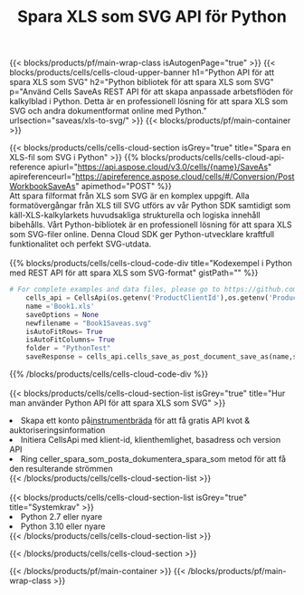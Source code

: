 ﻿---
title:  Spara XLS som SVG API för Python
description: " Cloud API:er och SDK:er för Microsoft Excel & OpenOffice Calc. Konvertera kalkylark till fil i annat format."
url: /sv/python/saveas/xls-to-svg/
---
{{< blocks/products/pf/main-wrap-class isAutogenPage="true" >}}
{{< blocks/products/cells/cells-cloud-upper-banner h1="Python API för att spara XLS som SVG" h2="Python bibliotek för att spara XLS som SVG" p="Använd Cells SaveAs REST API för att skapa anpassade arbetsflöden för kalkylblad i Python. Detta är en professionell lösning för att spara XLS som SVG och andra dokumentformat online med Python." urlsection="saveas/xls-to-svg/" >}}
{{< blocks/products/pf/main-container >}}

{{< blocks/products/cells/cells-cloud-section isGrey="true" title="Spara en XLS-fil som SVG i Python" >}}
{{% blocks/products/cells/cells-cloud-api-reference apiurl="https://api.aspose.cloud/v3.0/cells/{name}/SaveAs" apireferenceurl="https://apireference.aspose.cloud/cells/#/Conversion/PostWorkbookSaveAs" apimethod="POST" %}}
<br/>
Att spara filformat från XLS som SVG är en komplex uppgift. Alla formatövergångar från XLS till SVG utförs av vår Python SDK samtidigt som käll-XLS-kalkylarkets huvudsakliga strukturella och logiska innehåll bibehålls. Vårt Python-bibliotek är en professionell lösning för att spara XLS som SVG-filer online. Denna Cloud SDK ger Python-utvecklare kraftfull funktionalitet och perfekt SVG-utdata.
<br/>
<br/>
{{% blocks/products/cells/cells-cloud-code-div title="Kodexempel i Python med REST API för att spara XLS som SVG-format" gistPath="" %}}
  
```python
# For complete examples and data files, please go to https://github.com/aspose-cells-cloud/aspose-cells-cloud-python/
    cells_api = CellsApi(os.getenv('ProductClientId'),os.getenv('ProductClientSecret'))
    name ='Book1.xls'    
    saveOptions = None
    newfilename = "Book1Saveas.svg"
    isAutoFitRows= True
    isAutoFitColumns= True
    folder = "PythonTest"
    saveResponse = cells_api.cells_save_as_post_document_save_as(name,save_options=saveOptions, newfilename=(folder +'/' + newfilename),folder=folder)
```
  
{{% /blocks/products/cells/cells-cloud-code-div %}}
<br/>
<br/>
{{< blocks/products/cells/cells-cloud-section-list isGrey="true" title="Hur man använder Python API för att spara XLS som SVG" >}}
<li> Skapa ett konto på<a href="https://dashboard.aspose.cloud/">instrumentbräda</a> för att få gratis API kvot & auktoriseringsinformation</li>
<li>Initiera CellsApi med klient-id, klienthemlighet, basadress och version API</li>
<li>Ring celler_spara_som_posta_dokumentera_spara_som metod för att få den resulterande strömmen</li>
{{< /blocks/products/cells/cells-cloud-section-list >}}
<br/>
<br/>
{{< blocks/products/cells/cells-cloud-section-list isGrey="true" title="Systemkrav" >}}
<li>Python 2.7 eller nyare</li>
<li>Python 3.10 eller nyare</li>
{{< /blocks/products/cells/cells-cloud-section-list >}}

{{< /blocks/products/cells/cells-cloud-section >}}

{{< /blocks/products/pf/main-container >}}
{{< /blocks/products/pf/main-wrap-class >}}
